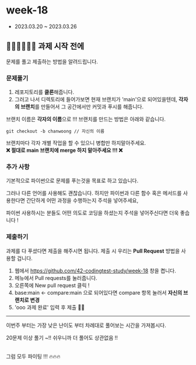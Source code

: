 # week-18

- 2023.03.20 ~ 2023.03.26

## 🧑🏻‍💻👩🏻‍💻 과제 시작 전에

문제를 풀고 제출하는 방법을 알려드립니다.

### 문제풀기

1. 레포지토리를 **클론**해줍니다.
2. 그러고 나서 디렉토리에 들어가보면 현재 브랜치가 'main'으로 되어있을텐데, **각자의 브랜치**를 만들어서 그 공간에서만 커밋과 푸시를 해줍니다.

브랜치 이름은 **각자의 이름**으로 !!! 브랜치를 만드는 방법은 아래와 같습니다.

```git
git checkout -b chanwoong // 자신의 이름
```

브랜치마다 각자 개별 작업을 할 수 있으니 병합만 하지말아주세요.  
**❌ 절대로 main 브랜치에 merge 하지 말아주세요 !!! ❌**

### 추가 사항

기본적으로 파이썬으로 문제를 푸는것을 목표로 하고 있습니다.

그러나 다른 언어를 사용해도 괜찮습니다. 하지만 파이썬과 다른 함수 혹은 메서드를 사용한다면 간단하게 어떤 과정을 수행하는지 주석을 넣어주세요,

파이썬 사용하시는 분들도 어떤 의도로 코딩을 하셨는지 주석을 넣어주신다면 더욱 좋습니다 !

### 제출하기

과제를 다 푸셨다면 제출을 해주시면 됩니다. 제출 시 우리는 **Pull Request** 방법을 사용할 겁니다.

1. 웹에서 https://github.com/42-codingtest-study/week-18 창을 켭니다.
2. 메뉴에서 Pull requests를 눌러줍니다.
3. 오른쪽에 New pull request 클릭 !
4. base:main <- compare:main 으로 되어있다면 compare 항목 눌러서 **자신의 브랜치로 변경**
5. 'ooo 과제 완료' 입력 후 제출 👏🏻

---

이번주 부터는 가장 낮은 난이도 부터 차례대로 풀어보는 시간을 가져봅시다.

20문제 이상 풀기 ~!! 쉬우니까 더 풀어도 상관없음 !!

<br>그럼 모두 파이팅 !!! 🔥🔥🔥
